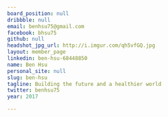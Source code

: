 ```yaml
---
board_position: null
dribbble: null
email: benhsu75@gmail.com
facebook: bhsu75
github: null
headshot_jpg_url: http://i.imgur.com/qh5vfGQ.jpg
layout: member_page
linkedin: ben-hsu-68448850
name: Ben Hsu
personal_site: null
slug: ben-hsu
tagline: Building the future and a healthier world
twitter: benhsu75
year: 2017

---
```

